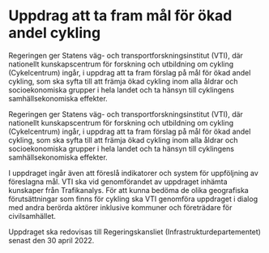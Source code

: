 # Uppdrag att ta fram mål för ökad andel cykling

Regeringen ger Statens väg- och transportforskningsinstitut (VTI), där nationellt kunskapscentrum för forskning och utbildning om cykling (Cykelcentrum) ingår, i uppdrag att ta fram förslag på mål för ökad andel cykling, som ska syfta till att främja ökad cykling inom alla åldrar och socioekonomiska grupper i hela landet och ta hänsyn till cyklingens samhällsekonomiska effekter.

Regeringen ger Statens väg- och transportforskningsinstitut (VTI), där nationellt kunskapscentrum för forskning och utbildning om cykling (Cykelcentrum) ingår, i uppdrag att ta fram förslag på mål för ökad andel cykling, som ska syfta till att främja ökad cykling inom alla åldrar och socioekonomiska grupper i hela landet och ta hänsyn till cyklingens samhällsekonomiska effekter.

I uppdraget ingår även att föreslå indikatorer och system för uppföljning av föreslagna mål. VTI ska vid genomförandet av uppdraget inhämta kunskaper från Trafikanalys. För att kunna bedöma de olika geografiska förutsättningar som finns för cykling ska VTI genomföra uppdraget i dialog med andra berörda aktörer inklusive kommuner och företrädare för civilsamhället.

Uppdraget ska redovisas till Regeringskansliet (Infrastrukturdepartementet) senast den 30 april 2022.
